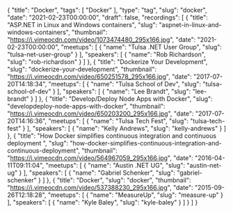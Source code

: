 {
  "title": "Docker",
  "tags": [
    "Docker"
  ],
  "type": "tag",
  "slug": "docker",
  "date": "2021-02-23T00:00:00",
  "draft": false,
  "recordings": [
    {
      "title": "ASP.NET in Linux and Windows containers",
      "slug": "aspnet-in-linux-and-windows-containers",
      "thumbnail": "https://i.vimeocdn.com/video/1073474480_295x166.jpg",
      "date": "2021-02-23T00:00:00",
      "meetups": [
        {
          "name": "Tulsa .NET User Group",
          "slug": "tulsa-net-user-group"
        }
      ],
      "speakers": [
        {
          "name": "Rob Richardson",
          "slug": "rob-richardson"
        }
      ]
    },
    {
      "title": "Dockerize Your Development",
      "slug": "dockerize-your-development",
      "thumbnail": "https://i.vimeocdn.com/video/650251578_295x166.jpg",
      "date": "2017-07-20T14:18:34",
      "meetups": [
        {
          "name": "Tulsa School of Dev",
          "slug": "tulsa-school-of-dev"
        }
      ],
      "speakers": [
        {
          "name": "Lee Brandt",
          "slug": "lee-brandt"
        }
      ]
    },
    {
      "title": "Develop/Deploy Node Apps with Docker",
      "slug": "developdeploy-node-apps-with-docker",
      "thumbnail": "https://i.vimeocdn.com/video/650203200_295x166.jpg",
      "date": "2017-07-20T14:16:36",
      "meetups": [
        {
          "name": "Tulsa Tech Fest",
          "slug": "tulsa-tech-fest"
        }
      ],
      "speakers": [
        {
          "name": "Kelly Andrews",
          "slug": "kelly-andrews"
        }
      ]
    },
    {
      "title": "How Docker simplifies continuous integration and continuous deployment ",
      "slug": "how-docker-simplifies-continuous-integration-and-continuous-deployment",
      "thumbnail": "https://i.vimeocdn.com/video/564967059_295x166.jpg",
      "date": "2016-04-11T09:11:04",
      "meetups": [
        {
          "name": "Austin .NET UG",
          "slug": "austin-net-ug"
        }
      ],
      "speakers": [
        {
          "name": "Gabriel Schenker",
          "slug": "gabriel-schenker"
        }
      ]
    },
    {
      "title": "Docker",
      "slug": "docker",
      "thumbnail": "https://i.vimeocdn.com/video/537388230_295x166.jpg",
      "date": "2015-09-26T12:18:28",
      "meetups": [
        {
          "name": "MeasureUp",
          "slug": "measure-up"
        }
      ],
      "speakers": [
        {
          "name": "Kyle Baley",
          "slug": "kyle-baley"
        }
      ]
    }
  ]
}